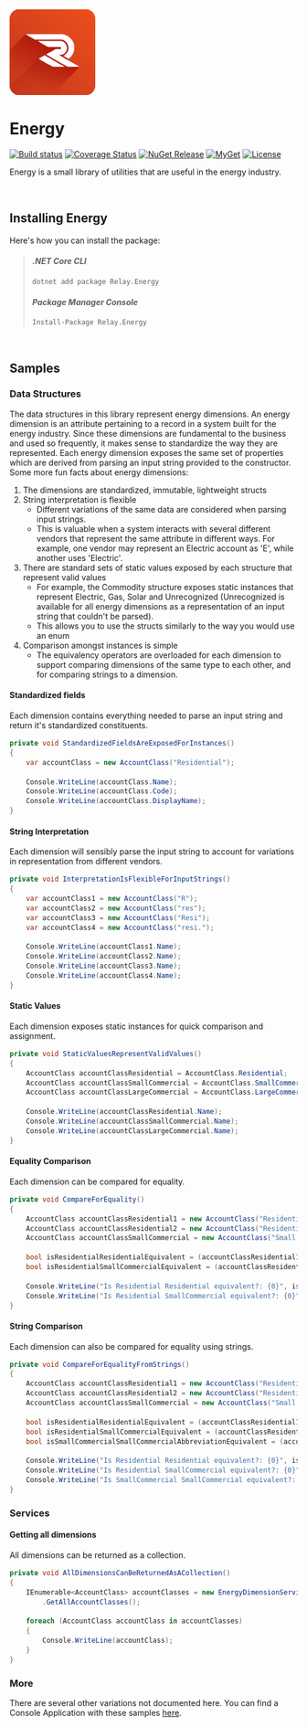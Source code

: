 <img src="https://raw.githubusercontent.com/relay-dev/energy/master/resources/icon.png" alt="Energy" height="150" width="150">

# Energy

[![Build status](https://ci.appveyor.com/api/projects/status/rbnas7sa2tnl5adl/branch/master?svg=true)](https://ci.appveyor.com/project/sfergusonATX/energy/branch/master)
[![Coverage Status](https://coveralls.io/repos/github/relay-dev/energy/badge.svg?branch=master&service=github)](https://coveralls.io/github/relay-dev/energy?branch=master)
[![NuGet Release](https://img.shields.io/nuget/v/Relay.Energy.svg)](https://www.nuget.org/packages/Relay.Energy/)
[![MyGet](https://img.shields.io/myget/relay-dev/v/Relay.Energy?color=red&label=myget)](https://www.myget.org/feed/relay-dev/package/nuget/Relay.Energy)
[![License](https://img.shields.io/github/license/relay-dev/energy.svg)](https://github.com/relay-dev/energy/blob/master/LICENSE)

Energy is a small library of utilities that are useful in the energy industry. 

<br />

## Installing Energy

Here's how you can install the package:

> #### *.NET Core CLI*
> 
> ```
> dotnet add package Relay.Energy
> ```
>
> #### *Package Manager Console*
> 
> ```
> Install-Package Relay.Energy
> ```

<br />

## Samples

### Data Structures

The data structures in this library represent energy dimensions. An energy dimension is an attribute pertaining to a record in a system built for the energy industry. Since these dimensions are fundamental to the business and used so frequently, it makes sense to standardize the way they are represented. Each energy dimension exposes the same set of properties which are derived from parsing an input string provided to the constructor. Some more fun facts about energy dimensions:

  1. The dimensions are standardized, immutable, lightweight structs
  2. String interpretation is flexible
      - Different variations of the same data are considered when parsing input strings.
      - This is valuable when a system interacts with several different vendors that represent the same attribute in different ways. For example, one vendor may represent an Electric account as 'E', while another uses 'Electric'.
  3. There are standard sets of static values exposed by each structure that represent valid values
      - For example, the Commodity structure exposes static instances that represent Electric, Gas, Solar and Unrecognized (Unrecognized is available for all energy dimensions as a representation of an input string that couldn't be parsed).
      - This allows you to use the structs similarly to the way you would use an enum
  4. Comparison amongst instances is simple
      - The equivalency operators are overloaded for each dimension to support comparing dimensions of the same type to each other, and for comparing strings to a dimension.

#### Standardized fields

Each dimension contains everything needed to parse an input string and return it's standardized constituents.

```c#
private void StandardizedFieldsAreExposedForInstances()
{
    var accountClass = new AccountClass("Residential");

    Console.WriteLine(accountClass.Name);
    Console.WriteLine(accountClass.Code);
    Console.WriteLine(accountClass.DisplayName);
}
```

#### String Interpretation

Each dimension will sensibly parse the input string to account for variations in representation from different vendors.

```c#
private void InterpretationIsFlexibleForInputStrings()
{
    var accountClass1 = new AccountClass("R");
    var accountClass2 = new AccountClass("res");
    var accountClass3 = new AccountClass("Resi");
    var accountClass4 = new AccountClass("resi.");

    Console.WriteLine(accountClass1.Name);
    Console.WriteLine(accountClass2.Name);
    Console.WriteLine(accountClass3.Name);
    Console.WriteLine(accountClass4.Name);
}
```

#### Static Values

Each dimension exposes static instances for quick comparison and assignment.

```c#
private void StaticValuesRepresentValidValues()
{
    AccountClass accountClassResidential = AccountClass.Residential;
    AccountClass accountClassSmallCommercial = AccountClass.SmallCommercial;
    AccountClass accountClassLargeCommercial = AccountClass.LargeCommercial;

    Console.WriteLine(accountClassResidential.Name);
    Console.WriteLine(accountClassSmallCommercial.Name);
    Console.WriteLine(accountClassLargeCommercial.Name);
}
```

#### Equality Comparison

Each dimension can be compared for equality.

```c#
private void CompareForEquality()
{
    AccountClass accountClassResidential1 = new AccountClass("Residential");
    AccountClass accountClassResidential2 = new AccountClass("Residential");
    AccountClass accountClassSmallCommercial = new AccountClass("Small Commercial");

    bool isResidentialResidentialEquivalent = (accountClassResidential1 == accountClassResidential2);
    bool isResidentialSmallCommercialEquivalent = (accountClassResidential1 == accountClassSmallCommercial);

    Console.WriteLine("Is Residential Residential equivalent?: {0}", isResidentialResidentialEquivalent);
    Console.WriteLine("Is Residential SmallCommercial equivalent?: {0}", isResidentialSmallCommercialEquivalent);
}
```

#### String Comparison

Each dimension can also be compared for equality using strings.

```c#
private void CompareForEqualityFromStrings()
{
    AccountClass accountClassResidential1 = new AccountClass("Residential");
    AccountClass accountClassResidential2 = new AccountClass("Residential");
    AccountClass accountClassSmallCommercial = new AccountClass("Small Commercial");

    bool isResidentialResidentialEquivalent = (accountClassResidential1 == "Residential");
    bool isResidentialSmallCommercialEquivalent = (accountClassResidential2 == "Small Commercial");
    bool isSmallCommercialSmallCommercialAbbreviationEquivalent = (accountClassSmallCommercial == "SC");

    Console.WriteLine("Is Residential Residential equivalent?: {0}", isResidentialResidentialEquivalent);
    Console.WriteLine("Is Residential SmallCommercial equivalent?: {0}", isResidentialSmallCommercialEquivalent);
    Console.WriteLine("Is SmallCommercial SmallCommercial equivalent?: {0}", isSmallCommercialSmallCommercialAbbreviationEquivalent);
}
```

### Services

#### Getting all dimensions

All dimensions can be returned as a collection.

```c#
private void AllDimensionsCanBeReturnedAsACollection()
{
    IEnumerable<AccountClass> accountClasses = new EnergyDimensionService()
        .GetAllAccountClasses();

    foreach (AccountClass accountClass in accountClasses)
    {
        Console.WriteLine(accountClass);
    }
}
```

### More

There are several other variations not documented here. You can find a Console Application with these samples [here](https://github.com/relay-dev/energy/tree/master/samples/Energy.Samples/).
